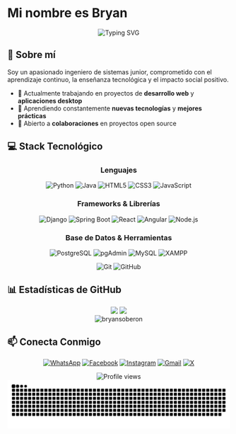 # Mi nombre es Bryan

<div align="center">
  <img src="https://readme-typing-svg.herokuapp.com?font=Fira+Code&size=30&duration=3000&pause=1000&color=00D9FF&center=true&vCenter=true&width=700&lines=Estudiante+de+Ingenier%C3%ADa+de+Sistemas;Aprendiendo+nuevas+tecnolog%C3%ADas;Desarrollador+en+formaci%C3%B3n;SOPHISTICATED+ENVIRONMENT" alt="Typing SVG" />
</div>


## 🚀 Sobre mí

Soy un apasionado ingeniero de sistemas junior, comprometido con el aprendizaje continuo, la enseñanza tecnológica y el impacto social positivo.

- 🔭 Actualmente trabajando en proyectos de **desarrollo web** y **aplicaciones desktop**
- 🌱 Aprendiendo constantemente **nuevas tecnologías** y **mejores prácticas**
- 👯 Abierto a **colaboraciones** en proyectos open source

## 💻 Stack Tecnológico

<div align="center">

### Lenguajes

![Python](https://img.shields.io/badge/Python-3776AB?style=for-the-badge&logo=python&logoColor=white)
![Java](https://img.shields.io/badge/Java-ED8B00?style=for-the-badge&logo=openjdk&logoColor=white)
![HTML5](https://img.shields.io/badge/HTML5-E34F26?style=for-the-badge&logo=html5&logoColor=white)
![CSS3](https://img.shields.io/badge/CSS3-1572B6?style=for-the-badge&logo=css3&logoColor=white)
![JavaScript](https://img.shields.io/badge/JavaScript-F7DF1E?style=for-the-badge&logo=javascript&logoColor=black)

### Frameworks & Librerías

![Django](https://img.shields.io/badge/Django-092E20?style=for-the-badge&logo=django&logoColor=white)
![Spring Boot](https://img.shields.io/badge/Spring%20Boot-6DB33F?style=for-the-badge&logo=spring-boot&logoColor=white)
![React](https://img.shields.io/badge/React-20232A?style=for-the-badge&logo=react&logoColor=61DAFB)
![Angular](https://img.shields.io/badge/Angular-DD0031?style=for-the-badge&logo=angular&logoColor=white)
![Node.js](https://img.shields.io/badge/Node.js-339933?style=for-the-badge&logo=node.js&logoColor=white)

### Base de Datos & Herramientas

![PostgreSQL](https://img.shields.io/badge/PostgreSQL-336791?style=for-the-badge&logo=postgresql&logoColor=white)
![pgAdmin](https://img.shields.io/badge/pgAdmin-3C99DC?style=for-the-badge&logo=pgadmin&logoColor=white)
![MySQL](https://img.shields.io/badge/MySQL-00000F?style=for-the-badge&logo=mysql&logoColor=white)
![XAMPP](https://img.shields.io/badge/XAMPP-FB7A24?style=for-the-badge&logo=xampp&logoColor=white)


![Git](https://img.shields.io/badge/Git-F05032?style=for-the-badge&logo=git&logoColor=white)
![GitHub](https://img.shields.io/badge/GitHub-100000?style=for-the-badge&logo=github&logoColor=white)

</div>

## 📊 Estadísticas de GitHub

<div align="center">
  <img height="180em" src="https://github-readme-stats.vercel.app/api?username=bryansoberon&show_icons=true&theme=radical&hide_border=true&bg_color=0d1117"/>
  <img height="180em" src="https://github-readme-stats.vercel.app/api/top-langs/?username=bryansoberon&layout=compact&langs_count=8&theme=radical&hide_border=true&bg_color=0d1117"/>
</div>

<div align="center">
  <img src="https://github-readme-streak-stats.herokuapp.com/?user=bryansoberon&theme=radical&hide_border=true&background=0d1117" alt="bryansoberon" />
</div>


## 📫 Conecta Conmigo

<div align="center">

[![WhatsApp](https://img.shields.io/badge/WhatsApp-25D366?style=for-the-badge&logo=whatsapp&logoColor=white)](https://wa.me/933698031)
[![Facebook](https://img.shields.io/badge/Facebook-1877F2?style=for-the-badge&logo=facebook&logoColor=white)](https://www.facebook.com/bryansoberon.7)
[![Instagram](https://img.shields.io/badge/Instagram-E4405F?style=for-the-badge&logo=instagram&logoColor=white)](https://www.instagram.com/bryansoberon/)
[![Gmail](https://img.shields.io/badge/Gmail-D14836?style=for-the-badge&logo=gmail&logoColor=white)](mailto:briansoberonq@gmail.com)
[![X](https://img.shields.io/badge/X-000000?style=for-the-badge&logo=twitter&logoColor=white)](https://x.com/BryanEseCu)

</div>


<div align="center">
  <img src="https://komarev.com/ghpvc/?username=bryansoberon&color=blueviolet&style=for-the-badge&label=VISITAS+AL+PERFIL" alt="Profile views" />
  
  
  <img src="https://raw.githubusercontent.com/platane/snk/output/github-contribution-grid-snake-dark.svg" alt="Snake animation" />
</div>
